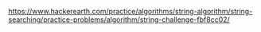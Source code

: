 https://www.hackerearth.com/practice/algorithms/string-algorithm/string-searching/practice-problems/algorithm/string-challenge-fbf8cc02/
